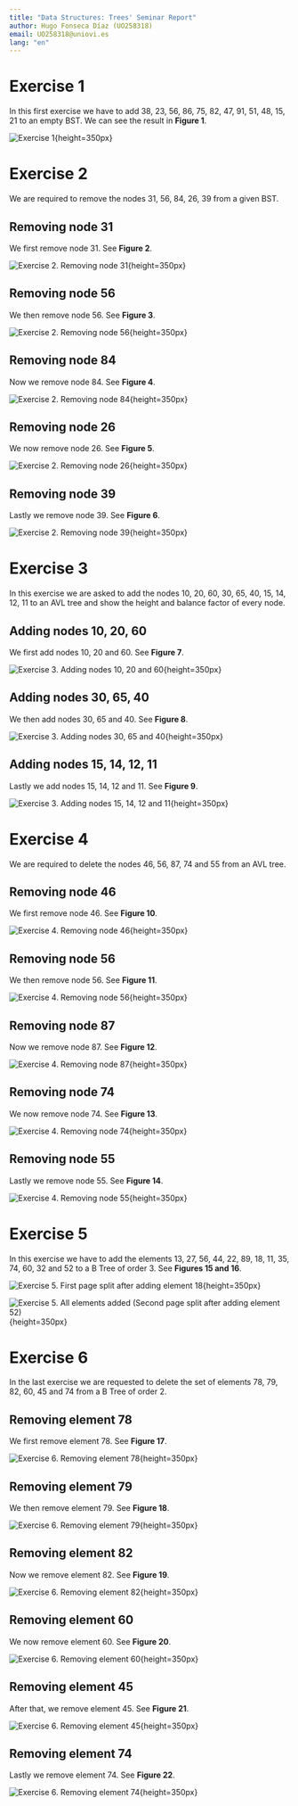 ```yaml
---
title: "Data Structures: Trees' Seminar Report"
author: Hugo Fonseca Díaz (UO258318)
email: UO258318@uniovi.es
lang: "en"
---
```

# Exercise 1

In this first exercise we have to add 38, 23, 56, 86, 75, 82, 47, 91, 51, 48, 15, 21 to an empty BST. We can see the result in **Figure 1**.

![Exercise 1](multimedia/trees-1.png){height=350px}



# Exercise 2

We are required to remove the nodes 31, 56, 84, 26, 39 from a given BST.

## Removing node 31

We first remove node 31. See **Figure 2**.

![Exercise 2. Removing node 31](multimedia/trees-2-1.png){height=350px}

## Removing node 56

We then remove node 56. See **Figure 3**.

![Exercise 2. Removing node 56](multimedia/trees-2-2.png){height=350px}

## Removing node 84

Now we remove node 84. See **Figure 4**.

![Exercise 2. Removing node 84](multimedia/trees-2-3.png){height=350px}

## Removing node 26

We now remove node 26. See **Figure 5**.

![Exercise 2. Removing node 26](multimedia/trees-2-4.png){height=350px}

## Removing node 39

Lastly we remove node 39. See **Figure 6**.

![Exercise 2. Removing node 39](multimedia/trees-2-5.png){height=350px}



# Exercise 3

In this exercise we are asked to add the nodes 10, 20, 60, 30, 65, 40, 15, 14, 12, 11 to an AVL tree and show the height and balance factor of every node.

## Adding nodes 10, 20, 60

We first add nodes 10, 20 and 60. See **Figure 7**.

![Exercise 3. Adding nodes 10, 20 and 60](multimedia/trees-3-1.png){height=350px}

## Adding nodes 30, 65, 40

We then add nodes 30, 65 and 40. See **Figure 8**.

![Exercise 3. Adding nodes 30, 65 and 40](multimedia/trees-3-2.png){height=350px}

## Adding nodes 15, 14, 12, 11

Lastly we add nodes 15, 14, 12 and 11. See **Figure 9**.

![Exercise 3. Adding nodes 15, 14, 12 and 11](multimedia/trees-3-3.png){height=350px}



# Exercise 4

We are required to delete the nodes 46, 56, 87, 74 and 55 from an AVL tree.

## Removing node 46

We first remove node 46. See **Figure 10**.

![Exercise 4. Removing node 46](multimedia/trees-4-1.png){height=350px}

## Removing node 56

We then remove node 56. See **Figure 11**.

![Exercise 4. Removing node 56](multimedia/trees-4-2.png){height=350px}

## Removing node 87

Now we remove node 87. See **Figure 12**.

![Exercise 4. Removing node 87](multimedia/trees-4-3.png){height=350px}

## Removing node 74

We now remove node 74. See **Figure 13**.

![Exercise 4. Removing node 74](multimedia/trees-4-4.png){height=350px}

## Removing node 55

Lastly we remove node 55. See **Figure 14**.

![Exercise 4. Removing node 55](multimedia/trees-4-5.png){height=350px}



# Exercise 5

In this exercise we have to add the elements 13, 27, 56, 44, 22, 89, 18, 11, 35, 74, 60, 32 and 52 to a B Tree of order 3. See **Figures 15 and 16**.

![Exercise 5. First page split after adding element 18](multimedia/trees-5-1.png){height=350px}

![Exercise 5. All elements added (Second page split after adding element 52)](multimedia/trees-5-2.png){height=350px}



# Exercise 6

In the last exercise we are requested to delete the set of elements 78, 79, 82, 60, 45 and 74 from a B Tree of order 2.

## Removing element 78

We first remove element 78. See **Figure 17**.

![Exercise 6. Removing element 78](multimedia/trees-6-1.png){height=350px}

## Removing element 79

We then remove element 79. See **Figure 18**.

![Exercise 6. Removing element 79](multimedia/trees-6-2.png){height=350px}

## Removing element 82

Now we remove element 82. See **Figure 19**.

![Exercise 6. Removing element 82](multimedia/trees-6-3.png){height=350px}

## Removing element 60

We now remove element 60. See **Figure 20**.

![Exercise 6. Removing element 60](multimedia/trees-6-4.png){height=350px}

## Removing element 45

After that,  we remove element 45. See **Figure 21**.

![Exercise 6. Removing element 45](multimedia/trees-6-5.png){height=350px}

## Removing element 74

Lastly we remove element 74. See **Figure 22**.

![Exercise 6. Removing element 74](multimedia/trees-6-6.png){height=350px}




